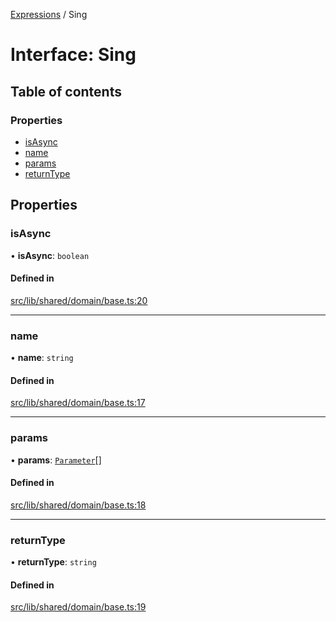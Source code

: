 [Expressions](../README.md) / Sing

# Interface: Sing

## Table of contents

### Properties

- [isAsync](Sing.md#isasync)
- [name](Sing.md#name)
- [params](Sing.md#params)
- [returnType](Sing.md#returntype)

## Properties

### isAsync

• **isAsync**: `boolean`

#### Defined in

[src/lib/shared/domain/base.ts:20](https://github.com/data7expressions/3xpr/blob/642a08e921107fd290b12e1861cb9231aaa7127a/src/lib/shared/domain/base.ts#L20)

___

### name

• **name**: `string`

#### Defined in

[src/lib/shared/domain/base.ts:17](https://github.com/data7expressions/3xpr/blob/642a08e921107fd290b12e1861cb9231aaa7127a/src/lib/shared/domain/base.ts#L17)

___

### params

• **params**: [`Parameter`](Parameter.md)[]

#### Defined in

[src/lib/shared/domain/base.ts:18](https://github.com/data7expressions/3xpr/blob/642a08e921107fd290b12e1861cb9231aaa7127a/src/lib/shared/domain/base.ts#L18)

___

### returnType

• **returnType**: `string`

#### Defined in

[src/lib/shared/domain/base.ts:19](https://github.com/data7expressions/3xpr/blob/642a08e921107fd290b12e1861cb9231aaa7127a/src/lib/shared/domain/base.ts#L19)
